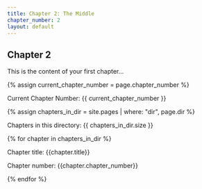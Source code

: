 ```yaml
---
title: Chapter 2: The Middle
chapter_number: 2
layout: default
---
```


## Chapter 2

This is the content of your first chapter...

<div class="chapter-nav">
  {% assign current_chapter_number = page.chapter_number %}
  <p>Current Chapter Number: {{ current_chapter_number }}</p>

  {% assign chapters_in_dir = site.pages | where: "dir", page.dir %}
  <p>Chapters in this directory: {{ chapters_in_dir.size }}</p>

  {% for chapter in chapters_in_dir %}
      <p>Chapter title: {{chapter.title}}</p>
      <p>Chapter number: {{chapter.chapter_number}}</p>
  {% endfor %}
</div>